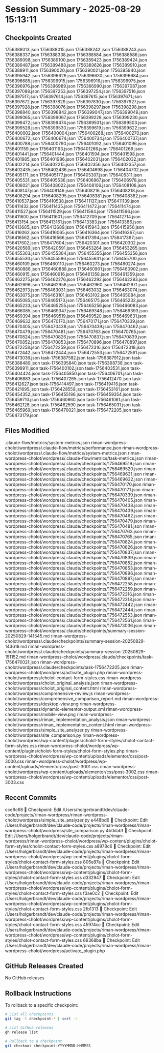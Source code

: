 # Session Summary - 2025-08-29 15:13:11

## Checkpoints Created
1756388013.json
1756388015.json
1756388242.json
1756388243.json
1756388337.json
1756388338.json
1756388584.json
1756388586.json
1756389098.json
1756389100.json
1756389423.json
1756389424.json
1756389487.json
1756389488.json
1756389626.json
1756389910.json
1756389911.json
1756390020.json
1756390021.json
1756395940.json
1756395942.json
1756396629.json
1756396630.json
1756396684.json
1756396685.json
1756396915.json
1756396916.json
1756396975.json
1756396976.json
1756396989.json
1756396990.json
1756397087.json
1756397088.json
1756397253.json
1756397254.json
1756397516.json
1756397517.json
1756397614.json
1756397615.json
1756397671.json
1756397672.json
1756397829.json
1756397830.json
1756397927.json
1756397928.json
1756398076.json
1756398297.json
1756398298.json
1756398840.json
1756398842.json
1756399047.json
1756399049.json
1756399065.json
1756399067.json
1756399228.json
1756399230.json
1756399472.json
1756399474.json
1756399501.json
1756399503.json
1756399528.json
1756399530.json
1756399619.json
1756399622.json
1756400002.json
1756400004.json
1756400268.json
1756400270.json
1756400672.json
1756400674.json
1756400734.json
1756400737.json
1756400788.json
1756400790.json
1756401092.json
1756401096.json
1756401159.json
1756401163.json
1756401266.json
1756401269.json
1756401441.json
1756401444.json
1756401594.json
1756401598.json
1756401985.json
1756401986.json
1756402031.json
1756402032.json
1756402214.json
1756402215.json
1756402356.json
1756402357.json
1756402435.json
1756402436.json
1756404698.json
1756404702.json
1756405171.json
1756405177.json
1756405307.json
1756405311.json
1756405531.json
1756405536.json
1756406967.json
1756406978.json
1756408021.json
1756408022.json
1756408106.json
1756408108.json
1756408147.json
1756408149.json
1756408216.json
1756408218.json
1756408294.json
1756408295.json
1756408381.json
1756408382.json
1756410537.json
1756410538.json
1756411137.json
1756411139.json
1756411432.json
1756411435.json
1756411472.json
1756411474.json
1756411527.json
1756411529.json
1756411564.json
1756411566.json
1756411600.json
1756411601.json
1756412709.json
1756412714.json
1756413154.json
1756413161.json
1756413383.json
1756413386.json
1756413685.json
1756413689.json
1756415943.json
1756415950.json
1756416062.json
1756416065.json
1756416364.json
1756416367.json
1756416562.json
1756416566.json
1756417394.json
1756417397.json
1756417602.json
1756417604.json
1756420301.json
1756420302.json
1756420589.json
1756420591.json
1756453264.json
1756453265.json
1756455303.json
1756455304.json
1756455355.json
1756455356.json
1756455530.json
1756455596.json
1756455631.json
1756455700.json
1756460109.json
1756460110.json
1756460273.json
1756460274.json
1756460886.json
1756460888.json
1756460901.json
1756460902.json
1756460915.json
1756460916.json
1756461358.json
1756461359.json
1756462275.json
1756462276.json
1756462292.json
1756462293.json
1756462696.json
1756462958.json
1756462960.json
1756462971.json
1756462973.json
1756463031.json
1756463032.json
1756463074.json
1756463075.json
1756463101.json
1756463102.json
1756465084.json
1756465085.json
1756465173.json
1756465175.json
1756465232.json
1756465233.json
1756465255.json
1756465256.json
1756466083.json
1756466085.json
1756469347.json
1756469348.json
1756469393.json
1756469394.json
1756469519.json
1756469520.json
1756469631.json
1756469632.json
1756470170.json
1756470171.json
1756470339.json
1756470405.json
1756470438.json
1756470439.json
1756470462.json
1756470479.json
1756470481.json
1756470763.json
1756470765.json
1756470824.json
1756470826.json
1756470837.json
1756470839.json
1756470852.json
1756470853.json
1756470896.json
1756470897.json
1756472258.json
1756472259.json
1756472316.json
1756472318.json
1756472442.json
1756472444.json
1756472553.json
1756472561.json
1756473036.json
task-1756387582.json
task-1756387912.json
task-1756388489.json
task-1756395840.json
task-1756398738.json
task-1756399911.json
task-1756400102.json
task-1756403531.json
task-1756404424.json
task-1756405850.json
task-1756406701.json
task-1756406883.json
task-1756407265.json
task-1756412470.json
task-1756412627.json
task-1756414497.json
task-1756419416.json
task-1756421695.json
task-1756428559.json
task-1756453161.json
task-1756454352.json
task-1756455186.json
task-1756459354.json
task-1756459710.json
task-1756460860.json
task-1756461061.json
task-1756462128.json
task-1756462590.json
task-1756465031.json
task-1756465969.json
task-1756470021.json
task-1756472205.json
task-1756473179.json

## Files Modified
.claude-flow/metrics/system-metrics.json
riman-wordpress-cholot/wordpress/.claude-flow/metrics/performance.json
riman-wordpress-cholot/wordpress/.claude-flow/metrics/system-metrics.json
riman-wordpress-cholot/wordpress/.claude-flow/metrics/task-metrics.json
riman-wordpress-cholot/wordpress/.claude/checkpoints/1756469519.json
riman-wordpress-cholot/wordpress/.claude/checkpoints/1756469520.json
riman-wordpress-cholot/wordpress/.claude/checkpoints/1756469631.json
riman-wordpress-cholot/wordpress/.claude/checkpoints/1756469632.json
riman-wordpress-cholot/wordpress/.claude/checkpoints/1756470170.json
riman-wordpress-cholot/wordpress/.claude/checkpoints/1756470171.json
riman-wordpress-cholot/wordpress/.claude/checkpoints/1756470339.json
riman-wordpress-cholot/wordpress/.claude/checkpoints/1756470405.json
riman-wordpress-cholot/wordpress/.claude/checkpoints/1756470438.json
riman-wordpress-cholot/wordpress/.claude/checkpoints/1756470439.json
riman-wordpress-cholot/wordpress/.claude/checkpoints/1756470462.json
riman-wordpress-cholot/wordpress/.claude/checkpoints/1756470479.json
riman-wordpress-cholot/wordpress/.claude/checkpoints/1756470481.json
riman-wordpress-cholot/wordpress/.claude/checkpoints/1756470763.json
riman-wordpress-cholot/wordpress/.claude/checkpoints/1756470765.json
riman-wordpress-cholot/wordpress/.claude/checkpoints/1756470824.json
riman-wordpress-cholot/wordpress/.claude/checkpoints/1756470826.json
riman-wordpress-cholot/wordpress/.claude/checkpoints/1756470837.json
riman-wordpress-cholot/wordpress/.claude/checkpoints/1756470839.json
riman-wordpress-cholot/wordpress/.claude/checkpoints/1756470852.json
riman-wordpress-cholot/wordpress/.claude/checkpoints/1756470853.json
riman-wordpress-cholot/wordpress/.claude/checkpoints/1756470896.json
riman-wordpress-cholot/wordpress/.claude/checkpoints/1756470897.json
riman-wordpress-cholot/wordpress/.claude/checkpoints/1756472258.json
riman-wordpress-cholot/wordpress/.claude/checkpoints/1756472259.json
riman-wordpress-cholot/wordpress/.claude/checkpoints/1756472316.json
riman-wordpress-cholot/wordpress/.claude/checkpoints/1756472318.json
riman-wordpress-cholot/wordpress/.claude/checkpoints/1756472442.json
riman-wordpress-cholot/wordpress/.claude/checkpoints/1756472444.json
riman-wordpress-cholot/wordpress/.claude/checkpoints/1756472553.json
riman-wordpress-cholot/wordpress/.claude/checkpoints/1756472561.json
riman-wordpress-cholot/wordpress/.claude/checkpoints/1756473036.json
riman-wordpress-cholot/wordpress/.claude/checkpoints/summary-session-20250829-141545.md
riman-wordpress-cholot/wordpress/.claude/checkpoints/summary-session-20250829-143619.md
riman-wordpress-cholot/wordpress/.claude/checkpoints/summary-session-20250829-151152.md
riman-wordpress-cholot/wordpress/.claude/checkpoints/task-1756470021.json
riman-wordpress-cholot/wordpress/.claude/checkpoints/task-1756472205.json
riman-wordpress-cholot/wordpress/activate_plugin.php
riman-wordpress-cholot/wordpress/cholot-contact-form-styles.css
riman-wordpress-cholot/wordpress/cholot_original_analysis.json
riman-wordpress-cholot/wordpress/cholot_original_content.html
riman-wordpress-cholot/wordpress/comprehensive-review.js
riman-wordpress-cholot/wordpress/comprehensive_comparison_report.md
riman-wordpress-cholot/wordpress/desktop-view.png
riman-wordpress-cholot/wordpress/dynamic-elementor-output.xml
riman-wordpress-cholot/wordpress/mobile-view.png
riman-wordpress-cholot/wordpress/riman_implementation_analysis.json
riman-wordpress-cholot/wordpress/riman_implementation_content.html
riman-wordpress-cholot/wordpress/simple_site_analyzer.py
riman-wordpress-cholot/wordpress/site_comparison.py
riman-wordpress-cholot/wordpress/wp-content/plugins/cholot-form-styles/cholot-contact-form-styles.css
riman-wordpress-cholot/wordpress/wp-content/plugins/cholot-form-styles/cholot-form-styles.php
riman-wordpress-cholot/wordpress/wp-content/uploads/elementor/css/post-3000.css
riman-wordpress-cholot/wordpress/wp-content/uploads/elementor/css/post-3001.css
riman-wordpress-cholot/wordpress/wp-content/uploads/elementor/css/post-3002.css
riman-wordpress-cholot/wordpress/wp-content/uploads/elementor/css/post-3003.css

## Recent Commits
cce9c68 🔖 Checkpoint: Edit /Users/holgerbrandt/dev/claude-code/projects/riman-wordpress/riman-wordpress-cholot/wordpress/simple_site_analyzer.py
e448bd6 🔖 Checkpoint: Edit /Users/holgerbrandt/dev/claude-code/projects/riman-wordpress/riman-wordpress-cholot/wordpress/site_comparison.py
4b0dab1 🔖 Checkpoint: Edit /Users/holgerbrandt/dev/claude-code/projects/riman-wordpress/riman-wordpress-cholot/wordpress/wp-content/plugins/cholot-form-styles/cholot-contact-form-styles.css
a8978c6 🔖 Checkpoint: Edit /Users/holgerbrandt/dev/claude-code/projects/riman-wordpress/riman-wordpress-cholot/wordpress/wp-content/plugins/cholot-form-styles/cholot-contact-form-styles.css
806e87a 🔖 Checkpoint: Edit /Users/holgerbrandt/dev/claude-code/projects/riman-wordpress/riman-wordpress-cholot/wordpress/wp-content/plugins/cholot-form-styles/cholot-contact-form-styles.css
d332947 🔖 Checkpoint: Edit /Users/holgerbrandt/dev/claude-code/projects/riman-wordpress/riman-wordpress-cholot/wordpress/wp-content/plugins/cholot-form-styles/cholot-contact-form-styles.css
f3ae0c2 🔖 Checkpoint: Edit /Users/holgerbrandt/dev/claude-code/projects/riman-wordpress/riman-wordpress-cholot/wordpress/wp-content/plugins/cholot-form-styles/cholot-contact-form-styles.css
2fb1313 🔖 Checkpoint: Edit /Users/holgerbrandt/dev/claude-code/projects/riman-wordpress/riman-wordpress-cholot/wordpress/wp-content/plugins/cholot-form-styles/cholot-contact-form-styles.css
45974cc 🔖 Checkpoint: Edit /Users/holgerbrandt/dev/claude-code/projects/riman-wordpress/riman-wordpress-cholot/wordpress/wp-content/plugins/cholot-form-styles/cholot-contact-form-styles.css
69368ba 🔖 Checkpoint: Edit /Users/holgerbrandt/dev/claude-code/projects/riman-wordpress/riman-wordpress-cholot/wordpress/activate_plugin.php

## GitHub Releases Created
No GitHub releases

## Rollback Instructions
To rollback to a specific checkpoint:
```bash
# List all checkpoints
git tag -l checkpoint-* | sort -r

# List GitHub releases
gh release list

# Rollback to a checkpoint
git checkout checkpoint-YYYYMMDD-HHMMSS
```
